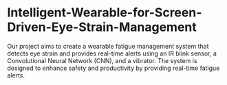# Intelligent-Wearable-for-Screen-Driven-Eye-Strain-Management
Our project aims to create a wearable fatigue management system that detects eye strain and provides real-time alerts using an IR blink sensor, a Convolutional Neural Network (CNN), and a vibrator. The system is designed to enhance safety and productivity by providing real-time fatigue alerts.

